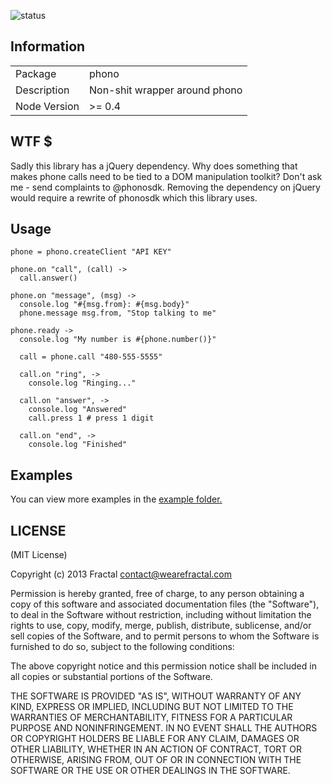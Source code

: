 ![status](https://secure.travis-ci.org/wearefractal/phono.png?branch=master)

## Information

<table>
<tr> 
<td>Package</td><td>phono</td>
</tr>
<tr>
<td>Description</td>
<td>Non-shit wrapper around phono</td>
</tr>
<tr>
<td>Node Version</td>
<td>>= 0.4</td>
</tr>
</table>

## WTF $

Sadly this library has a jQuery dependency. Why does something that makes phone calls need to be tied to a DOM manipulation toolkit? Don't ask me - send complaints to @phonosdk. Removing the dependency on jQuery would require a rewrite of phonosdk which this library uses.

## Usage

```coffee-script
phone = phono.createClient "API KEY"

phone.on "call", (call) ->
  call.answer()

phone.on "message", (msg) ->
  console.log "#{msg.from}: #{msg.body}"
  phone.message msg.from, "Stop talking to me"

phone.ready ->
  console.log "My number is #{phone.number()}"

  call = phone.call "480-555-5555"

  call.on "ring", ->
    console.log "Ringing..."

  call.on "answer", ->
    console.log "Answered"
    call.press 1 # press 1 digit

  call.on "end", ->
    console.log "Finished"
```

## Examples

You can view more examples in the [example folder.](https://github.com/wearefractal/phono/tree/master/examples)

## LICENSE

(MIT License)

Copyright (c) 2013 Fractal <contact@wearefractal.com>

Permission is hereby granted, free of charge, to any person obtaining
a copy of this software and associated documentation files (the
"Software"), to deal in the Software without restriction, including
without limitation the rights to use, copy, modify, merge, publish,
distribute, sublicense, and/or sell copies of the Software, and to
permit persons to whom the Software is furnished to do so, subject to
the following conditions:

The above copyright notice and this permission notice shall be
included in all copies or substantial portions of the Software.

THE SOFTWARE IS PROVIDED "AS IS", WITHOUT WARRANTY OF ANY KIND,
EXPRESS OR IMPLIED, INCLUDING BUT NOT LIMITED TO THE WARRANTIES OF
MERCHANTABILITY, FITNESS FOR A PARTICULAR PURPOSE AND
NONINFRINGEMENT. IN NO EVENT SHALL THE AUTHORS OR COPYRIGHT HOLDERS BE
LIABLE FOR ANY CLAIM, DAMAGES OR OTHER LIABILITY, WHETHER IN AN ACTION
OF CONTRACT, TORT OR OTHERWISE, ARISING FROM, OUT OF OR IN CONNECTION
WITH THE SOFTWARE OR THE USE OR OTHER DEALINGS IN THE SOFTWARE.
